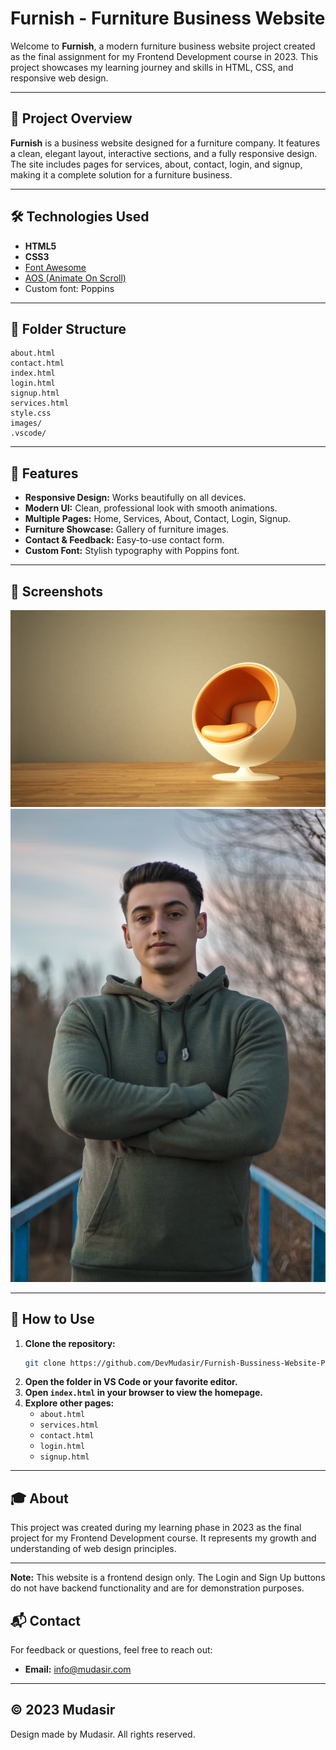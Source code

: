 # Furnish - Furniture Business Website

Welcome to **Furnish**, a modern furniture business website project created as the final assignment for my Frontend Development course in 2023. This project showcases my learning journey and skills in HTML, CSS, and responsive web design.

---

## 🌟 Project Overview

**Furnish** is a business website designed for a furniture company. It features a clean, elegant layout, interactive sections, and a fully responsive design. The site includes pages for services, about, contact, login, and signup, making it a complete solution for a furniture business.

---

## 🛠️ Technologies Used

- **HTML5**
- **CSS3**
- [Font Awesome](https://fontawesome.com/)
- [AOS (Animate On Scroll)](https://michalsnik.github.io/aos/)
- Custom font: Poppins

---

## 📁 Folder Structure

```
about.html
contact.html
index.html
login.html
signup.html
services.html
style.css
images/
.vscode/
```

---

## 🚀 Features

- **Responsive Design:** Works beautifully on all devices.
- **Modern UI:** Clean, professional look with smooth animations.
- **Multiple Pages:** Home, Services, About, Contact, Login, Signup.
- **Furniture Showcase:** Gallery of furniture images.
- **Contact & Feedback:** Easy-to-use contact form.
- **Custom Font:** Stylish typography with Poppins font.

---

## 📸 Screenshots

![Homepage](images/section1.png)
![Services](images/about%20us%20image.webp)

---

## 📝 How to Use

1. **Clone the repository:**
   ```sh
   git clone https://github.com/DevMudasir/Furnish-Bussiness-Website-Project.git
   ```
2. **Open the folder in VS Code or your favorite editor.**
3. **Open `index.html` in your browser to view the homepage.**
4. **Explore other pages:**
   - `about.html`
   - `services.html`
   - `contact.html`
   - `login.html`
   - `signup.html`

---

## 🎓 About

This project was created during my learning phase in 2023 as the final project for my Frontend Development course. It represents my growth and understanding of web design principles.

---

**Note:** This website is a frontend design only. The Login and Sign Up buttons do not have backend functionality and are for demonstration purposes.

## 📬 Contact

For feedback or questions, feel free to reach out:
- **Email:** info@mudasir.com

---

## © 2023 Mudasir

Design made by Mudasir. All rights reserved.